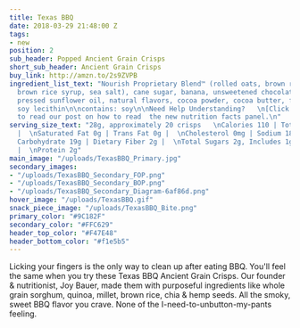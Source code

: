 ```yaml
---
title: Texas BBQ
date: 2018-03-29 21:48:00 Z
tags:
- new
position: 2
sub_header: Popped Ancient Grain Crisps
short_sub_header: Ancient Grain Crisps
buy_link: http://amzn.to/2s9ZVPB
ingredient_list_text: "Nourish Proprietary Blend™ (rolled oats, brown rice, chia seeds,
  brown rice syrup, sea salt), cane sugar, banana, unsweetened chocolate, expeller
  pressed sunflower oil, natural flavors, cocoa powder, cocoa butter, fruit pectin,
  soy lecithin\n\ncontains: soy\n\nNeed Help Understanding?   \n[Click Here](/posts/decoding-the-nutrition-facts-panel)
  to read our post on how to read  the new nutrition facts panel.\n"
serving_size_text: "28g, approximately 20 crisps   \nCalories 110 | Total Fat 3.5g
  |  \nSaturated Fat 0g | Trans Fat 0g |  \nCholesterol 0mg | Sodium 180mg |  \nTotal
  Carbohydrate 19g | Dietary Fiber 2g |  \nTotal Sugars 2g, Includes 1g Added Sugars
  |  \nProtein 2g"
main_image: "/uploads/TexasBBQ_Primary.jpg"
secondary_images:
- "/uploads/TexasBBQ_Secondary_FOP.png"
- "/uploads/TexasBBQ_Secondary_BOP.png"
- "/uploads/TexasBBQ_Secondary_Diagram-6af86d.png"
hover_image: "/uploads/TexasBBQ.gif"
snack_piece_image: "/uploads/TexasBBQ_Bite.png"
primary_color: "#9C182F"
secondary_color: "#FFC629"
header_top_color: "#F47E48"
header_bottom_color: "#f1e5b5"
---
```


Licking your fingers is the only way to clean up after eating BBQ. You'll feel the same when you try these Texas BBQ Ancient Grain Crisps. Our founder & nutritionist, Joy Bauer, made them with purposeful ingredients like whole grain sorghum, quinoa, millet, brown rice, chia & hemp seeds. All the smoky, sweet BBQ flavor you crave. None of the I-need-to-unbutton-my-pants feeling.